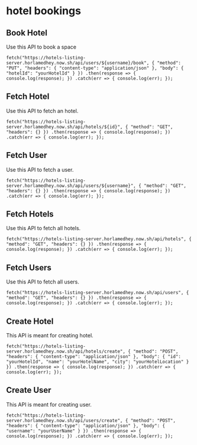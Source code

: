 # hotel bookings

## Book Hotel

Use this API to book a space

`fetch("https://hotels-listing-server.horlamedhey.now.sh/api/users/${username}/book", { "method": "PUT", "headers": { "content-type": "application/json" }, "body": { "hotelId": "yourHotelId" } }) .then(response => { console.log(response); }) .catch(err => { console.log(err); });`

## Fetch Hotel

Use this API to fetch an hotel.

`fetch("https://hotels-listing-server.horlamedhey.now.sh/api/hotels/${id}", { "method": "GET", "headers": {} }) .then(response => { console.log(response); }) .catch(err => { console.log(err); });`

## Fetch User

Use this API to fetch a user.

`fetch("https://hotels-listing-server.horlamedhey.now.sh/api/users/${username}", { "method": "GET", "headers": {} }) .then(response => { console.log(response); }) .catch(err => { console.log(err); });`

## Fetch Hotels

Use this API to fetch all hotels.

`fetch("https://hotels-listing-server.horlamedhey.now.sh/api/hotels", { "method": "GET", "headers": {} }) .then(response => { console.log(response); }) .catch(err => { console.log(err); });`

## Fetch Users

Use this API to fetch all users.

`fetch("https://hotels-listing-server.horlamedhey.now.sh/api/users", { "method": "GET", "headers": {} }) .then(response => { console.log(response); }) .catch(err => { console.log(err); });`

## Create Hotel

This API is meant for creating hotel.

`fetch("https://hotels-listing-server.horlamedhey.now.sh/api/hotels/create", { "method": "POST", "headers": { "content-type": "application/json" }, "body": { "id": "yourHotelId", "name": "yourHotelName", "city": "yourHotelLocation" } }) .then(response => { console.log(response); }) .catch(err => { console.log(err); });`

## Create User

This API is meant for creating user.

`fetch("https://hotels-listing-server.horlamedhey.now.sh/api/users/create", { "method": "POST", "headers": { "content-type": "application/json" }, "body": { "username": "yourUserName" } }) .then(response => { console.log(response); }) .catch(err => { console.log(err); });`
